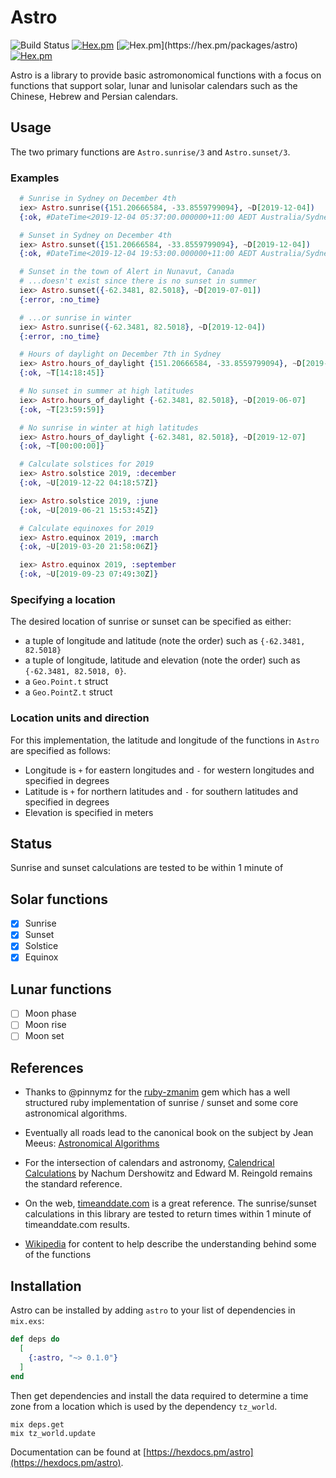 # Astro

![Build Status](https://api.cirrus-ci.com/github/kipcole9/astro.svg)
[![Hex.pm](https://img.shields.io/hexpm/v/astro.svg)](https://hex.pm/packages/astro)
[![Hex.pm](https://img.shields.io/hexpm/dw/astro.svg?)](https://hex.pm/packages/astro)
[![Hex.pm](https://img.shields.io/hexpm/l/astro.svg)](https://hex.pm/packages/astro)

Astro is a library to provide basic astromonomical functions with a focus on functions that support solar, lunar and lunisolar calendars such as the Chinese, Hebrew and Persian calendars.

## Usage

The two primary functions are `Astro.sunrise/3` and `Astro.sunset/3`.

### Examples
```elixir
  # Sunrise in Sydney on December 4th
  iex> Astro.sunrise({151.20666584, -33.8559799094}, ~D[2019-12-04])
  {:ok, #DateTime<2019-12-04 05:37:00.000000+11:00 AEDT Australia/Sydney>}

  # Sunset in Sydney on December 4th
  iex> Astro.sunset({151.20666584, -33.8559799094}, ~D[2019-12-04])
  {:ok, #DateTime<2019-12-04 19:53:00.000000+11:00 AEDT Australia/Sydney>}

  # Sunset in the town of Alert in Nunavut, Canada
  # ...doesn't exist since there is no sunset in summer
  iex> Astro.sunset({-62.3481, 82.5018}, ~D[2019-07-01])
  {:error, :no_time}

  # ...or sunrise in winter
  iex> Astro.sunrise({-62.3481, 82.5018}, ~D[2019-12-04])
  {:error, :no_time}

  # Hours of daylight on December 7th in Sydney
  iex> Astro.hours_of_daylight {151.20666584, -33.8559799094}, ~D[2019-12-07]
  {:ok, ~T[14:18:45]}

  # No sunset in summer at high latitudes
  iex> Astro.hours_of_daylight {-62.3481, 82.5018}, ~D[2019-06-07]
  {:ok, ~T[23:59:59]}

  # No sunrise in winter at high latitudes
  iex> Astro.hours_of_daylight {-62.3481, 82.5018}, ~D[2019-12-07]
  {:ok, ~T[00:00:00]}

  # Calculate solstices for 2019
  iex> Astro.solstice 2019, :december
  {:ok, ~U[2019-12-22 04:18:57Z]}

  iex> Astro.solstice 2019, :june
  {:ok, ~U[2019-06-21 15:53:45Z]}

  # Calculate equinoxes for 2019
  iex> Astro.equinox 2019, :march
  {:ok, ~U[2019-03-20 21:58:06Z]}

  iex> Astro.equinox 2019, :september
  {:ok, ~U[2019-09-23 07:49:30Z]}
```

### Specifying a location
The desired location of sunrise or sunset can be specified as either:

* a tuple of longitude and latitude (note the order) such as `{-62.3481, 82.5018}`
* a tuple of longitude, latitude and elevation (note the order) such as `{-62.3481, 82.5018, 0}`.
* a `Geo.Point.t` struct
* a `Geo.PointZ.t` struct

### Location units and direction

For this implementation, the latitude and longitude of the functions in `Astro` are specified as follows:

* Longitude is `+` for eastern longitudes and `-` for western longitudes and specified in degrees
* Latitude is `+` for northern latitudes and `-` for southern latitudes and specified in degrees
* Elevation is specified in meters

## Status

Sunrise and sunset calculations are tested to be within 1 minute of

## Solar functions

* [X] Sunrise
* [X] Sunset
* [X] Solstice
* [X] Equinox

## Lunar functions

* [ ] Moon phase
* [ ] Moon rise
* [ ] Moon set

## References

* Thanks to @pinnymz for the [ruby-zmanim](https://github.com/pinnymz/ruby-zmanim) gem which has a well structured ruby implementation of sunrise / sunset and some core astronomical algorithms.

* Eventually all roads lead to the canonical book on the subject by Jean Meeus: [Astronomical Algorithms](https://www.amazon.com/Astronomical-Algorithms-Jean-Meeus/dp/0943396352)

* For the intersection of calendars and astronomy, [Calendrical Calculations](https://www.amazon.com/Calendrical-Calculations-Ultimate-Edward-Reingold/dp/1107683165) by Nachum Dershowitz and Edward M. Reingold remains the standard reference.

* On the web, [timeanddate.com](https://www.timeanddate.com/astronomy/) is a great reference. The sunrise/sunset calculations in this library are tested to return times within 1 minute of timeanddate.com results.

* [Wikipedia](https://wikipedia.com) for content to help describe the understanding behind some of the functions

## Installation

Astro can be installed by adding `astro` to your list of dependencies in `mix.exs`:

```elixir
def deps do
  [
    {:astro, "~> 0.1.0"}
  ]
end
```
Then get dependencies and install the data required to determine a time zone from a location which is used by the dependency `tz_world`.

```
mix deps.get
mix tz_world.update
```

Documentation can be found at [https://hexdocs.pm/astro](https://hexdocs.pm/astro).

